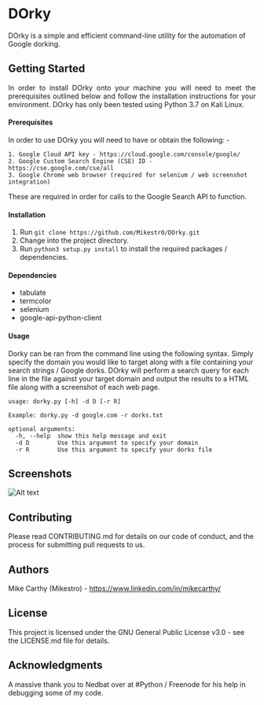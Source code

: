 # DOrky
DOrky is a simple and efficient command-line utility for the automation of Google dorking. 

## Getting Started
<p align="justify">In order to install DOrky onto your machine you will need to meet the prerequisites outlined below and follow the installation instructions for your environment. DOrky has only been tested using Python 3.7 on Kali Linux. </p>

#### Prerequisites
In order to use DOrky you will need to have or obtain the following: -
```
1. Google Cloud API key - https://cloud.google.com/console/google/
2. Google Custom Search Engine (CSE) ID - https://cse.google.com/cse/all
3. Google Chrome web browser (required for selenium / web screenshot integration)
```
These are required in order for calls to the Google Search API to function.

#### Installation
1. Run `git clone https://github.com/Mikestr0/DOrky.git`
2. Change into the project directory.
3. Run `python3 setup.py install` to install the required packages / dependencies. 

#### Dependencies

- tabulate
- termcolor
- selenium
- google-api-python-client

#### Usage

Dorky can be ran from the command line using the following syntax. Simply specify the domain you would like to target along with a file containing your search strings / Google dorks. DOrky will perform a search query for each line in the file against your target domain and output the results to a HTML file along with a screenshot of each web page.
```
usage: dorky.py [-h] -d D [-r R]

Example: dorky.py -d google.com -r dorks.txt

optional arguments:
  -h, --help  show this help message and exit
  -d D        Use this argument to specify your domain
  -r R        Use this argument to specify your dorks file
```

## Screenshots
![Alt text](https://i.ibb.co/CVWSbvW/dorky3.png "DOrky Screenshot")

## Contributing
Please read CONTRIBUTING.md for details on our code of conduct, and the process for submitting pull requests to us.

## Authors
Mike Carthy (Mikestro) - https://www.linkedin.com/in/mikecarthy/ 

## License
This project is licensed under the GNU General Public License v3.0 - see the LICENSE.md file for details.

## Acknowledgments
A massive thank you to Nedbat over at #Python / Freenode for his help in debugging some of my code.
